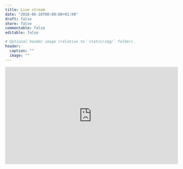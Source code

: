 ```yaml
---
title: Live stream
date: "2018-06-28T00:00:00+01:00"
draft: false
share: false
commentable: false
editable: false

# Optional header image (relative to `static/img/` folder).
header:
  caption: ""
  image: ""
---
```


<iframe width="560" height="315" src="https://www.youtube.com/embed/CV4JPK1aF8Q" frameborder="0" allow="accelerometer; autoplay; encrypted-media; gyroscope; picture-in-picture" allowfullscreen></iframe>